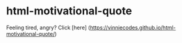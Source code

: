 # html-motivational-quote
Feeling tired, angry? Click [here] (https://vinniecodes.github.io/html-motivational-quote/)